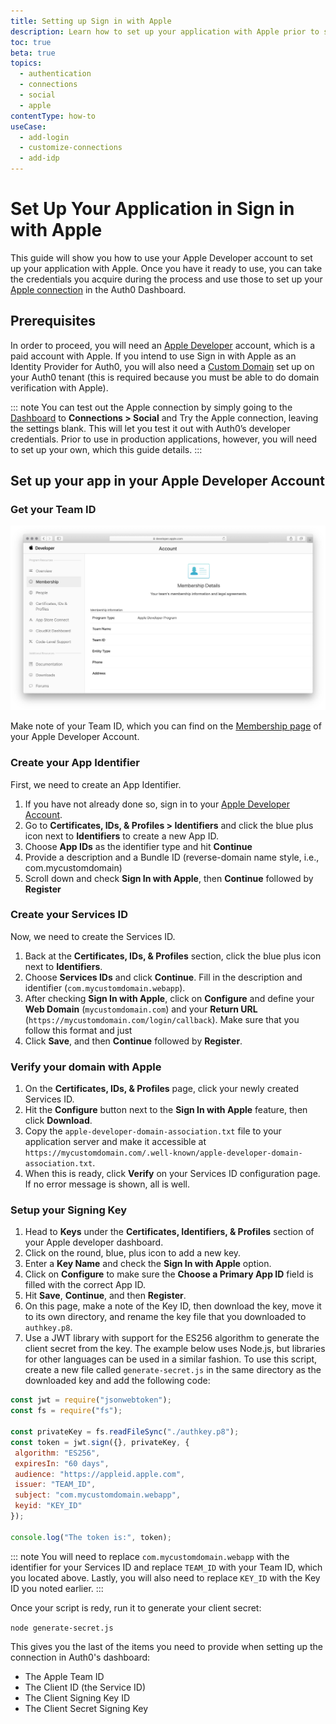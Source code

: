 ```yaml
---
title: Setting up Sign in with Apple
description: Learn how to set up your application with Apple prior to setting up your Apple connection at Auth0.
toc: true
beta: true
topics:
  - authentication
  - connections
  - social
  - apple
contentType: how-to
useCase:
  - add-login
  - customize-connections
  - add-idp
---
```

# Set Up Your Application in Sign in with Apple

This guide will show you how to use your Apple Developer account to set up your application with Apple. Once you have it ready to use, you can take the credentials you acquire during the process and use those to set up your [Apple connection](/connections/social/apple) in the Auth0 Dashboard.

## Prerequisites

In order to proceed, you will need an [Apple Developer](https://developer.apple.com/programs/) account, which is a paid account with Apple. If you intend to use Sign in with Apple as an Identity Provider for Auth0, you will also need a [Custom Domain](/custom-domains) set up on your Auth0 tenant (this is required because you must be able to do domain verification with Apple).

::: note
You can test out the Apple connection by simply going to the [Dashboard](${manage_url}) to **Connections > Social** and Try the Apple connection, leaving the settings blank. This will let you test it out with Auth0’s developer credentials. Prior to use in production applications, however, you will need to set up your own, which this guide details.
:::

## Set up your app in your Apple Developer Account

### Get your Team ID

![Membership Page](/media/articles/connections/social/apple/apple-membership.jpg)

Make note of your Team ID, which you can find on the [Membership page](https://developer.apple.com/account/#/membership/) of your Apple Developer Account.

### Create your App Identifier

First, we need to create an App Identifier.

1. If you have not already done so, sign in to your [Apple Developer Account](https://developer.apple.com/account/#/overview/).
1. Go to **Certificates, IDs, & Profiles > Identifiers** and click the blue plus icon next to **Identifiers** to create a new App ID.
1. Choose **App IDs** as the identifier type and hit **Continue**
1. Provide a description and a Bundle ID (reverse-domain name style, i.e., com.mycustomdomain)
1. Scroll down and check **Sign In with Apple**, then **Continue** followed by **Register**

### Create your Services ID

Now, we need to create the Services ID.

1. Back at the **Certificates, IDs, & Profiles** section, click the blue plus icon next to **Identifiers**.
1. Choose **Services IDs** and click **Continue**. Fill in the description and identifier (`com.mycustomdomain.webapp`).
1. After checking **Sign In with Apple**, click on **Configure** and define your **Web Domain** (`mycustomdomain.com`) and your **Return URL** (`https://mycustomdomain.com/login/callback`). Make sure that you follow this format and just 
1. Click **Save**, and then **Continue** followed by **Register**.

### Verify your domain with Apple

1. On the **Certificates, IDs, & Profiles** page, click your newly created Services ID.
1. Hit the **Configure** button next to the **Sign In with Apple** feature, then click **Download**.
1. Copy the `apple-developer-domain-association.txt` file to your application server and make it accessible at `https://mycustomdomain.com/.well-known/apple-developer-domain-association.txt`.
1. When this is ready, click **Verify** on your Services ID configuration page. If no error message is shown, all is well.

### Setup your Signing Key

1. Head to **Keys** under the **Certificates, Identifiers, & Profiles** section of your Apple developer dashboard.
1. Click on the round, blue, plus icon to add a new key.
1. Enter a **Key Name** and check the **Sign In with Apple** option.
1. Click on **Configure** to make sure the **Choose a Primary App ID** field is filled with the correct App ID.
1. Hit **Save**, **Continue**, and then **Register**.
1. On this page, make a note of the Key ID, then download the key, move it to its own directory, and rename the key file that you downloaded to `authkey.p8`. 
1. Use a JWT library with support for the ES256 algorithm to generate the client secret from the key. The example below uses Node.js, but libraries for other languages can be used in a similar fashion. To use this script, create a new file called `generate-secret.js` in the same directory as the downloaded key and add the following code:

```js
const jwt = require("jsonwebtoken");
const fs = require("fs");

const privateKey = fs.readFileSync("./authkey.p8");
const token = jwt.sign({}, privateKey, {
 algorithm: "ES256",
 expiresIn: "60 days",
 audience: "https://appleid.apple.com",
 issuer: "TEAM_ID",
 subject: "com.mycustomdomain.webapp",
 keyid: "KEY_ID"
});

console.log("The token is:", token);
```

::: note
You will need to replace `com.mycustomdomain.webapp` with the identifier for your Services ID and replace `TEAM_ID` with your Team ID, which you located above. Lastly, you will also need to replace `KEY_ID` with the Key ID you noted earlier.
:::

Once your script is redy, run it to generate your client secret:

`node generate-secret.js`

This gives you the last of the items you need to provide when setting up the connection in Auth0's dashboard: 

* The Apple Team ID
* The Client ID (the Service ID)
* The Client Signing Key ID
* The Client Secret Signing Key
